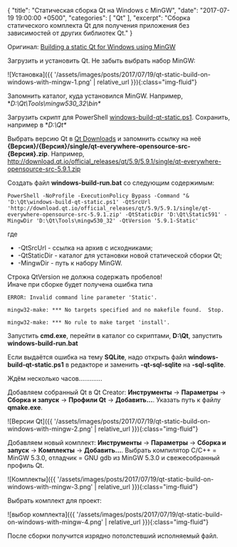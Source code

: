 {
  "title": "Статическая сборка Qt на Windows с MinGW",
  "date": "2017-07-19 19:00:00 +0500",
  "categories": [ "Qt" ],
  "excerpt": "Сборка статического комплекта Qt для получения приложения без зависимостей от других библиотек Qt."
}

Оригинал: [Building a static Qt for Windows using MinGW](https://wiki.qt.io/Building_a_static_Qt_for_Windows_using_MinGW)

Загрузить и установить Qt. Не забыть выбрать набор MinGW:

![Установка]({{ '/assets/images/posts/2017/07/19/qt-static-build-on-windows-with-mingw-1.png' | relative_url }}){:class="img-fluid"}

Запомнить каталог, куда установился MinGW. Например, **D:\Qt\Tools\mingw530_32\bin\**

Загрузить скрипт для PowerShell [windows-build-qt-static.ps1](https://sourceforge.net/p/qtlmovie/code/ci/v1.2.16/tree/build/windows-build-qt-static.ps1?format=raw).
Сохранить, например в **D:\Qt\**

Выбрать версию Qt в [Qt Downloads](http://download.qt.io/official_releases/qt/) и запомнить ссылку на неё **{Версия}/{Версия}/single/qt-everywhere-opensource-src-{Версия}.zip**. Например, http://download.qt.io/official_releases/qt/5.9/5.9.1/single/qt-everywhere-opensource-src-5.9.1.zip

Создать файл **windows-build-run.bat** со следующим содержимым:
```
PowerShell -NoProfile -ExecutionPolicy Bypass -Command "& 'D:\Qt\windows-build-qt-static.ps1' -QtSrcUrl 'http://download.qt.io/official_releases/qt/5.9/5.9.1/single/qt-everywhere-opensource-src-5.9.1.zip' -QtStaticDir 'D:\Qt\Static591' -MingwDir 'D:\Qt\Tools\mingw530_32' -QtVersion '5.9.1-Static'
```
где
  * -QtSrcUrl - ссылка на архив с исходниками;
  * -QtStaticDir - каталог для установки новой статической сборки Qt;
  * -MingwDir - путь к набору MinGW.

<div class="alert alert-warning" role="alert">
Строка QtVersion не должна содержать пробелов!<br>
Иначе при сборке будет получена ошибка типа
<code><br>
ERROR: Invalid command line parameter 'Static'.<br>
mingw32-make: *** No targets specified and no makefile found.  Stop.<br>
mingw32-make: *** No rule to make target 'install'.
</code>
</div>

Запустить **cmd.exe**, перейти в каталог со скриптами, **D:\\Qt**, запустить **windows-build-run.bat**

Если выдаётся ошибка на тему **SQLite**, надо открыть файл **windows-build-qt-static.ps1** в редакторе и заменить **-qt-sql-sqlite** на **-sql-sqlite**.

Ждём несколько часов.............

Добавляем собранный Qt в Qt Creator: **Инструменты** → **Параметры** → **Сборка и запуск** → **Профили Qt** → **Добавить...**. Указать путь к файлу **qmake.exe**.

![Версии Qt]({{ '/assets/images/posts/2017/07/19/qt-static-build-on-windows-with-mingw-2.png' | relative_url }}){:class="img-fluid"}

Добавляем новый комплект: **Инструменты** → **Параметры** → **Сборка и запуск** → **Комплекты** → **Добавить...**. Выбрать компилятор C/C++ = MinGW 5.3.0, отладчик = GNU gdb из MinGW 5.3.0 и свежесобранный профиль Qt.

![Комплекты]({{ '/assets/images/posts/2017/07/19/qt-static-build-on-windows-with-mingw-3.png' | relative_url }}){:class="img-fluid"}

Выбрать комплект для проект:

![выбор комплекта]({{ '/assets/images/posts/2017/07/19/qt-static-build-on-windows-with-mingw-4.png' | relative_url }}){:class="img-fluid"}

После сборки получится изрядно потолстевший исполняемый файл.
